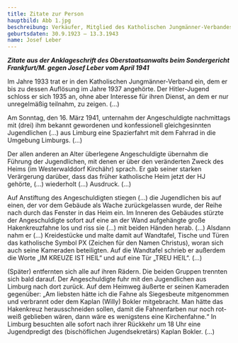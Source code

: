 ```yaml
---
title: Zitate zur Person
hauptbild: Abb 1.jpg
beschreibung: Verkäufer, Mitglied des Katholischen Jungmänner-Verbandes (KJMV) und der Hitler-Jugend (HJ), in der Wehrmacht zuletzt Oberreiter
geburtsdaten: 30.9.1923 – 13.3.1943
name: Josef Leber
---
```

***Zitate aus der Anklageschrift des Oberstaatsanwalts beim
Sondergericht Frankfurt/M. gegen Josef Leber vom April 1941***

Im Jahre 1933 trat er in den Katholischen Jungmänner-Verband ein, dem er
bis zu dessen Auflösung im Jahre 1937 angehörte. Der Hitler-Jugend
schloss er sich 1935 an, ohne aber Interesse für ihren Dienst, an dem er
nur unregelmäßig teilnahm, zu zeigen. (…)

Am Sonntag, den 16. März 1941, unternahm der Angeschuldigte nachmittags
mit (drei) ihm bekannt gewordenen und konfessionell gleichgesinnten
Jugendlichen (…) aus Limburg eine Spazierfahrt mit dem Fahrrad in die
Umgebung Limburgs. (…)

Der allen anderen an Alter überlegene Angeschuldigte übernahm die
Führung der Jugendlichen, mit denen er über den veränderten Zweck des
Heims (im Westerwalddorf Kirchähr) sprach. Er gab seiner starken
Verärgerung darüber, dass das früher katholische Heim jetzt der HJ
gehörte, (…) wiederholt (…) Ausdruck. (…)

Auf Anstiftung des Angeschuldigten stiegen (…) die Jugendlichen bis auf
einen, der vor dem Gebäude als Wache zurückgelassen wurde, der Reihe
nach durch das Fenster in das Heim ein. Im Inneren des Gebäudes stürzte
der Angeschuldigte sofort auf eine an der Wand aufgehängte große
Hakenkreuzfahne los und riss sie (…) mit beiden Händen herab. (…)
Alsdann nahm er (…) Kreidestücke und malte damit auf Wandtafel, Tische
und Türen das katholische Symbol PX (Zeichen für den Namen Christus),
woran sich auch seine Kameraden beteiligten. Auf die Wandtafel schrieb
er außerdem die Worte „IM KREUZE IST HEIL“ und auf eine Tür „TREU HEIL“.
(…)

(Später) entfernten sich alle auf ihren Rädern. Die beiden Gruppen
trennten sich bald darauf. Der Angeschuldigte fuhr mit den Jugendlichen
aus Limburg nach dort zurück. Auf dem Heimweg äußerte er seinen
Kameraden gegenüber: „Am liebsten hätte ich die Fahne als Siegesbeute
mitgenommen und verbrannt oder dem Kaplan (Willy) Bokler mitgebracht.
Man hätte das Hakenkreuz herausschneiden sollen, damit die Fahnenfarben
nur noch rot-weiß geblieben wären, dann wäre es wenigstens eine
Kirchenfahne.“ In Limburg besuchten alle sofort nach ihrer Rückkehr um
18 Uhr eine Jugendpredigt des (bischöflichen Jugendsekretärs) Kaplan
Bokler. (…)
